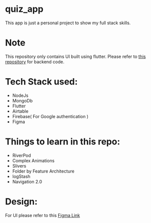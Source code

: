 # quiz_app

This app is just a personal project to show my full stack skills.
# Note
  This repository only contains UI built using flutter.
  Please refer to [this repository](https://github.com/Vikaskumar75/Quiz-App-Backend) for backend code.

# Tech Stack used:
- NodeJs
- MongoDb
- Flutter
- Airtable
- Firebase( For Google authentication )
- Figma

# Things to learn in this repo:
- RiverPod
- Complex Animations
- Slivers
- Folder by Feature Architecture
- logStash
- Navigation 2.0

# Design:
  For UI please refer to this [Figma Link](https://www.figma.com/file/eUIrcWyWCNA9s84vK2o1qn/Quiz-App-Design-(Community)?node-id=1%3A124)
